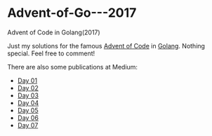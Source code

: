 # Advent-of-Go---2017
Advent of Code in Golang(2017)

Just my solutions for the famous [Advent of Code](http://adventofcode.com/) in [Golang](https://golang.org/). Nothing special. Feel free to comment!

There are also some publications at Medium:
* [Day 01](https://medium.com/@s_r/advent-of-go-day-1-1ebf0d84f34a)
* [Day 02](https://medium.com/@s_r/advent-of-go-day-2-462d85362b12)
* [Day 03](https://medium.com/@s_r/advent-of-go-day-3-73dcccc90310)
* [Day 04](https://medium.com/@s_r/advent-of-go-day-4-3e38d5d61b9)
* [Day 05](https://medium.com/@s_r/advent-of-go-day-5-1618e83938fd)
* [Day 06](https://medium.com/@s_r/advent-of-go-day-6-9de6ad533ba0)
* [Day 07](https://medium.com/@s_r/advent-of-go-day-7-e603189e190a)
